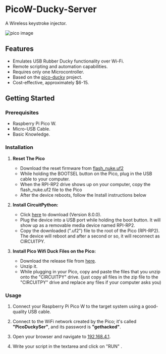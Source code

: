 # PicoW-Ducky-Server
A Wireless keystroke injector.

![pico image](https://github.com/Master629/PicoW-Ducky-Server/assets/125476463/0efbedc9-9807-42a5-b591-0ce250ef1e07)


## Features

- Emulates USB Rubber Ducky functionality over Wi-Fi.
- Remote scripting and automation capabilities.
- Requires only one Microcontroller.
- Based on the [pico-ducky](https://github.com/dbisu/pico-ducky) project.
- Cost-effective, approximately $6-15.

## Getting Started

### Prerequisites

- Raspberry Pi Pico W.
- Micro-USB Cable.
- Basic Knowledge.

### Installation

1. **Reset The Pico**

   - Download the reset firmware from [flash_nuke.uf2](https://datasheets.raspberrypi.com/soft/flash_nuke.uf2)
   - While holding the BOOTSEL button on the Pico, plug in the USB cable to your computer.
   - When the RPI-RP2 drive shows up on your computer, copy the flash_nuke.uf2 file to the Pico
   - After the device reboots, follow the Install instructions below

2. **Install CircuitPython:**

   - Click [here](https://adafruit-circuit-python.s3.amazonaws.com/bin/raspberry_pi_pico_w/fr/adafruit-circuitpython-raspberry_pi_pico_w-fr-8.0.0.uf2) to download (Version 8.0.0).
   - Plug the device into a USB port while holding the boot button. It will show up as a removable media device named RPI-RP2.
   - Copy the downloaded (".uf2") file to the root of the Pico (RPI-RP2). The device will reboot and after a second or so, it will reconnect as CIRCUITPY.

3. **Install Pico Wifi Duck Files on the Pico:**
   - Download the release file from [here](https://github.com/Master629/PicoW-Ducky-Server/releases).
   - Unzip it.
   - While plugging in your Pico, copy and paste the files that you unzip onto the "CIRCUITPY" drive. (just copy all files in the zip file to the "CIRCUITPY" drive and replace any files if your computer asks you)
  


### Usage

1. Connect your Raspberry Pi Pico W to the target system using a good-quality USB cable.

2. Connect to the WiFi network created by the Pico; it's called **"PicoDuckySer"**, and its password is **"gethacked"**.

3. Open your browser and navigate to [192.168.4.1](http://192.168.4.1).

4. Write your script in the textarea and click on "RUN" .


